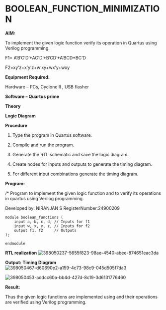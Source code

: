 # BOOLEAN_FUNCTION_MINIMIZATION

**AIM:**

To implement the given logic function verify its operation in Quartus using Verilog programming.

F1= A’B’C’D’+AC’D’+B’CD’+A’BCD+BC’D 

F2=xy’z+x’y’z+w’xy+wx’y+wxy

**Equipment Required:**

Hardware – PCs, Cyclone II , USB flasher

**Software – Quartus prime**

**Theory**

**Logic Diagram**

**Procedure**

1.	Type the program in Quartus software.

2.	Compile and run the program.

3.	Generate the RTL schematic and save the logic diagram.

4.	Create nodes for inputs and outputs to generate the timing diagram.

5.	For different input combinations generate the timing diagram.


**Program:**

/* Program to implement the given logic function and to verify its operations in quartus using Verilog programming. 

Developed by: NIRANJAN S
RegisterNumber:24900209
~~~
module boolean_functions (
    input a, b, c, d, // Inputs for f1
    input w, x, y, z, // Inputs for f2
    output f1, f2     // Outputs
);

endmodule
~~~

**RTL realization**
![398050237-5655f823-98ae-4540-abee-874651eac3da](https://github.com/user-attachments/assets/5ccbaae4-c507-4984-8359-bc7ff3683125)

**Output:**
**Timing Diagram** 
![398050467-d60690e2-a159-4c73-98c9-045d505f7da3](https://github.com/user-attachments/assets/45272ba4-d5fb-43f7-b147-a7f0955d09f2)

![398050453-addcc60a-bb4d-427d-8c19-3d6131776460](https://github.com/user-attachments/assets/31ead6d6-f79c-46db-94b3-af5f747cc2ca)

**Result:**

Thus the given logic functions are implemented using and their operations are verified using Verilog programming.

